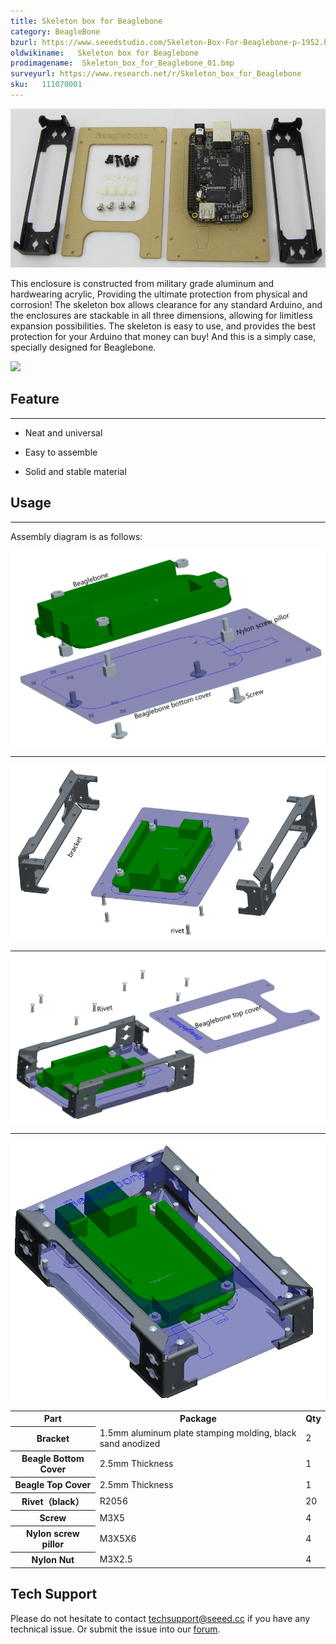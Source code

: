 ```yaml
---
title: Skeleton box for Beaglebone
category: BeagleBone
bzurl: https://www.seeedstudio.com/Skeleton-Box-For-Beaglebone-p-1952.html
oldwikiname:   Skeleton box for Beaglebone
prodimagename:  Skeleton_box_for_Beaglebone_01.bmp
surveyurl: https://www.research.net/r/Skeleton_box_for_Beaglebone
sku:   111070001
---
```

![](https://github.com/SeeedDocument/Skeleton_box_for_Beaglebone/raw/master/img/Skeleton_box_for_Beaglebone_01.bmp)

This enclosure is constructed from military grade aluminum and hardwearing acrylic, Providing the ultimate protection from physical and corrosion! The skeleton box allows clearance for any standard Arduino, and the enclosures are stackable in all three dimensions, allowing for limitless expansion possibilities. The skeleton is easy to use, and provides the best protection for your Arduino that money can buy! And this is a simply case, specially designed for Beaglebone.

[![](https://github.com/SeeedDocument/Seeed-WiKi/raw/master/docs/images/300px-Get_One_Now_Banner-ragular.png)](https://www.seeedstudio.com/Skeleton-Box-For-Beaglebone-p-1952.html)

##  Feature
---
*   Neat and universal

*   Easy to assemble

*   Solid and stable material

##  Usage
---
Assembly diagram is as follows:

![](https://github.com/SeeedDocument/Skeleton_box_for_Beaglebone/raw/master/img/Skeleton_box_for_Beaglebone_12.bmp)

* * *

![](https://github.com/SeeedDocument/Skeleton_box_for_Beaglebone/raw/master/img/Skeleton_box_for_Beaglebone_13.bmp)

* * *

![](https://github.com/SeeedDocument/Skeleton_box_for_Beaglebone/raw/master/img/Skeleton_box_for_Beaglebone_14.bmp)

* * *

![](https://github.com/SeeedDocument/Skeleton_box_for_Beaglebone/raw/master/img/Skeleton_box_for_Beaglebone_15.bmp)

<table  cellspacing="0" width="80%">
<tr>
<th scope="col"> Part
</th>
<th scope="col"> Package
</th>
<th scope="col"> Qty
</th></tr>
<tr>
<th scope="row"> Bracket
</th>
<td> 1.5mm aluminum plate stamping molding, black sand anodized
</td>
<td> 2
</td></tr>
<tr>
<th scope="row">Beagle Bottom Cover
</th>
<td> 2.5mm Thickness
</td>
<td> 1
</td></tr>
<tr>
<th scope="row">Beagle Top Cover
</th>
<td> 2.5mm Thickness
</td>
<td> 1
</td></tr>
<tr>
<th scope="row">Rivet（black）
</th>
<td> R2056
</td>
<td> 20
</td></tr>
<tr>
<th scope="row"> Screw
</th>
<td> M3X5
</td>
<td> 4
</td></tr>
<tr>
<th scope="row">Nylon screw pillor
</th>
<td> M3X5X6
</td>
<td> 4
</td></tr>
<tr>
<th scope="row">Nylon Nut
</th>
<td> M3X2.5
</td>
<td> 4
</td></tr></table>

## Tech Support
Please do not hesitate to contact [techsupport@seeed.cc](techsupport@seeed.cc) if you have any technical issue. Or submit the issue into our [forum](http://seeedstudio.com/forum/). 